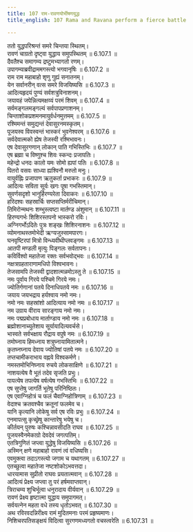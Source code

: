 ```yaml
---
title: 107 राम-रावणयोर्भीषणयुद्धः
title_english: 107 Rama and Ravana perform a fierce battle

---
```

<div class="audioEmbed"  caption="श्रीराम-हरिसीताराममूर्ति-घनपाठिभ्यां वचनम्" src="https://archive.org/download/Ramayana-recitation-Sriram-harisItArAmamUrti-Ghanapaati-v2/Kanda_6/Kanda_6_YK-107-Rama_and_Ravana_perform_a_fierce_battle_0.mp3"></div>

ततो युद्धपरिश्रन्तं समरे चिन्तया स्थितम्।  
रावणं चाग्रतो दृष्ट्वा युद्धाय समुपस्थितम् ॥ 6.107.1 ॥   
दैवतैश्च समागम्य द्रष्टुमभ्यागतो रणम्।  
उपागम्याब्रवीद्राममगस्त्यो भगवानृषिः ॥ 6.107.2 ॥   
राम राम महाबाहो शृणु गुह्यं सनातनम्।  
येन सर्वानरीन् वत्स समरे विजयिष्यसि ॥ 6.107.3 ॥   
आदित्यहृदयं पुण्यं सर्वशत्रुविनाशनम्।  
जयावहं जपेन्नित्यमक्षय्यं परमं शिवम् ॥ 6.107.4 ॥   
सर्वमङ्गलमङ्गल्यं सर्वपापप्रणाशनम्।  
चिन्ताशोकप्रशमनमायुर्वर्धनमुत्तमम् ॥ 6.107.5 ॥   
रश्मिमन्तं समुद्यन्तं देवासुरनमस्कृतम्।  
पूजयस्व विवस्वन्तं भास्करं भुवनेश्वरम् ॥ 6.107.6 ॥   
सर्वदेवात्मको ह्येष तेजस्वी रश्मिभावनः।  
एष देवासुरगणान् लोकान् पाति गभिस्तिभिः ॥ 6.107.7 ॥   
एष ब्रह्मा च विष्णुश्च शिवः स्कन्दः प्रजापतिः।  
महेन्द्रो धनदः कालो यमः सोमो ह्यपां पतिः ॥ 6.107.8 ॥   
पितरो वसवः साध्या ह्यश्विनौ मरुतो मनुः।  
वायुर्वह्निः प्रजापाण ऋतुकर्ता प्रभाकरः ॥ 6.107.9 ॥   
आदित्यः सविता सूर्यः खगः पूषा गभस्तिमान्।  
सुवर्णसदृशो भानुर्हिरण्यरेता दिवाकरः ॥ 6.107.10 ॥   
हरिदश्वः सहस्रार्चिः सप्तसप्तिर्मरीचिमान्।  
तिमिरोन्मथनः शम्भुस्त्वष्टा मार्तण्ड अंशुमान् ॥ 6.107.11 ॥   
हिरण्यगर्भः शिशिरस्तपनो भास्करो रविः।  
अग्निगर्भोऽदितेः पुत्रः शङ्खः शिशिरनाशनः ॥ 6.107.12 ॥   
व्योमनाथस्तमोभेदी ऋग्यजुस्सामपारगः।  
घनवृष्टिरपां मित्रो विन्ध्यवीथीप्लवङ्गमः ॥ 6.107.13 ॥   
आतपी मण्डली मृत्युः पिङ्गलः सर्वतापनः।  
कविर्विश्वो महातेजा रक्तः सर्वभवोद्भवः ॥ 6.107.14 ॥   
नक्षत्रग्रहताराणामधिपो विश्वभावनः।  
तेजसामपि तेजस्वी द्वादशात्मन्नमोऽस्तु ते ॥ 6.107.15 ॥   
नमः पूर्वाय गिरये पश्चिमे गिरये नमः।  
ज्योतिर्गणानां पतये दिनाधिपतये नमः ॥ 6.107.16 ॥   
जयाय जयभद्राय हर्यश्वाय नमो नमः।  
नमो नमः सहस्रांशो आदित्याय नमो नमः ॥ 6.107.17 ॥   
नम उग्राय वीराय सारङ्गाय नमो नमः।  
नमः पद्मप्रबोधाय मार्ताण्डाय नमो नमः ॥ 6.107.18 ॥   
ब्रह्मोशानाच्युतेशाय सूर्यायादित्यवर्चसे।  
भास्वते सर्वभक्षाय रौद्राय वपुषे नमः ॥ 6.107.19 ॥   
तमोघ्नाय हिमध्नाय शत्रुघ्नायामितात्मने।  
कृतघ्नघ्नाय देवाय ज्योतिषां पतये नमः ॥ 6.107.20 ॥   
तप्तचामीकराभाय वह्नये विश्वकर्मणे।  
नमस्तमोभिनिघ्नाय रुचये लोकसाक्षिणे ॥ 6.107.21 ॥   
नाशयत्येष वै भूतं तदेव सृजति प्रभुः।  
पायत्येष तपत्येष वर्षत्येष गभस्तिभिः ॥ 6.107.22 ॥   
एष सुप्तेषु जागर्ति भूतेषु परिनिष्ठितः।  
एष एवाग्निहोत्रं च फलं चैवाग्निहोत्रिणाम् ॥ 6.107.23 ॥   
वेदाश्च क्रतवश्चैव क्रतूनां फलमेव च।  
यानि कृत्यानि लोकेषु सर्व एष रविः प्रभुः ॥ 6.107.24 ॥   
एनमापत्सु कृच्छ्रेषु कान्तारेषु भयेषु च।  
कीर्तयन् पुरुषः कश्चिन्नावसीदति राघव ॥ 6.107.25 ॥   
पूजयस्वैनमेकाग्रो देवदेवं जगत्पतिम्।  
एतत्रिगुणितं जप्त्वा युद्धेषु विजयिष्यसि ॥ 6.107.26 ॥   
अस्मिन् क्षणे महाबाहो रावणं त्वं वधिष्यसि।  
एवमुक्त्वा तदाऽगस्त्यो जगाम च यथागतम् ॥ 6.107.27 ॥   
एतच्छुत्वा महातेजा नष्टशोकोऽभवत्तदा।  
धारयामास सुप्रीतो राघवः प्रयतात्मवान् ॥ 6.107.28 ॥   
आदित्यं प्रेक्ष्य जप्त्वा तु परं हर्षमवाप्तवान्।  
त्रिराचम्य शुचिर्भूत्वा धनुरादाय वीर्यवान् ॥ 6.107.29 ॥   
रावणं प्रेक्ष्य हृष्टात्मा युद्धाय समुपागमत्।  
सर्वयत्नेन महता वधे तस्य धृतोऽभवत् ॥ 6.107.30 ॥   
अथ रविरवदन्निरीक्ष्य रामं मुदितमनाः परमं प्रहृष्यमाणः।  
निशिचरपतिसङ्क्षयं विदित्वा सुरगणमध्यगतो वचस्त्वरेति ॥ 6.107.31 ॥   